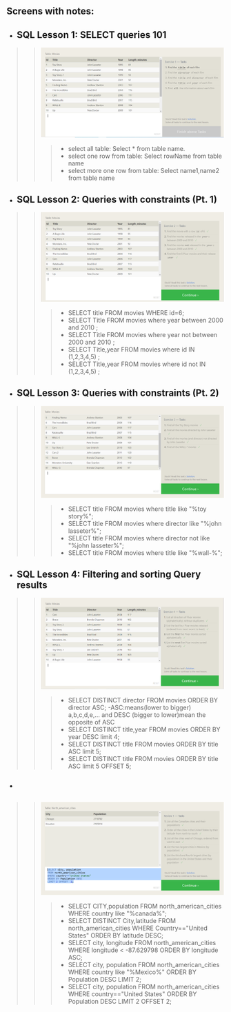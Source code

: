 ## Screens with notes:

- ## SQL Lesson 1: SELECT queries 101
>> ![excercise1](./assest/exercise1.PNG)
>>> - select all table: Select * from table name.
>>> - select one row from table: Select rowName from table name
>>> - select more one row from  table: Select name1,name2 from table name


* ## SQL Lesson 2: Queries with constraints (Pt. 1)
>> ![excercise2](./assest/exercise2.PNG)
>>> - SELECT title  FROM movies WHERE id=6;
>>> - SELECT Title FROM movies where year between 2000 and 2010 ;
>>> - SELECT Title FROM movies where year not between 2000 and 2010 ;
>>> - SELECT Title,year FROM movies where id IN (1,2,3,4,5) ;
>>> - SELECT Title,year FROM movies where id not IN (1,2,3,4,5) ;

- ## SQL Lesson 3: Queries with constraints (Pt. 2)
>> ![excercise3](./assest/exercise3.PNG)
>>> - SELECT title FROM movies where title like "%toy story%";
>>> - SELECT title FROM movies where director like "%john lasseter%";
>>> - SELECT title FROM movies where director not like "%john lasseter%";
>>> - SELECT title FROM movies where title like "%wall-%";

- ## SQL Lesson 4: Filtering and sorting Query results
>> ![excercise1](./assest/exercise4.PNG)
>>> - SELECT DISTINCT director FROM movies
ORDER BY director ASC; -ASC:means(lower to bigger) a,b,c,d,e,... and DESC (bigger to lower)mean the opposite of ASC
>>> - SELECT DISTINCT title,year FROM movies
ORDER BY year DESC
limit 4;
>>> - SELECT DISTINCT title FROM movies
ORDER BY title ASC
limit 5;
>>> - SELECT DISTINCT title FROM movies
ORDER BY title ASC
limit 5 OFFSET 5;

- ## 
>> ![excercise1](./assest/exercise5.PNG)
>>> - SELECT CITY,population FROM north_american_cities WHERE country like "%canada%";
>>> - SELECT DISTINCT City,latitude
FROM north_american_cities
WHERE Country=="United States"
ORDER BY  latitude  DESC;
>>> - SELECT city, longitude FROM north_american_cities
WHERE longitude < -87.629798
ORDER BY longitude ASC;
>>> - SELECT city, population
FROM north_american_cities
WHERE country like "%Mexico%"
ORDER BY Population DESC
LIMIT 2;
>>> - SELECT city, population
FROM north_american_cities
WHERE country=="United States"
ORDER BY Population DESC
LIMIT 2 OFFSET  2;

<!-- - ## 
>> ![excercise1](./assest/exercise1.PNG)
>>> - 
>>> - 
>>> -
>>> - -->

<!-- - ## 
>> ![excercise1](./assest/exercise1.PNG)
>>> - 
>>> - 
>>> -
>>> - -->

<!-- - ## 
>> ![excercise1](./assest/exercise1.PNG)
>>> - 
>>> - 
>>> -
>>> - -->

